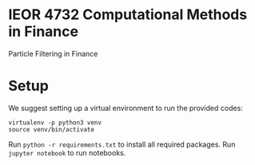 # IEOR 4732 Computational Methods in Finance
Particle Filtering in Finance

# Setup
We suggest setting up a virtual environment to run the provided codes:
```
virtualenv -p python3 venv
source venv/bin/activate
```
Run `python -r requirements.txt` to install all required packages. Run `jupyter notebook` to run notebooks.
